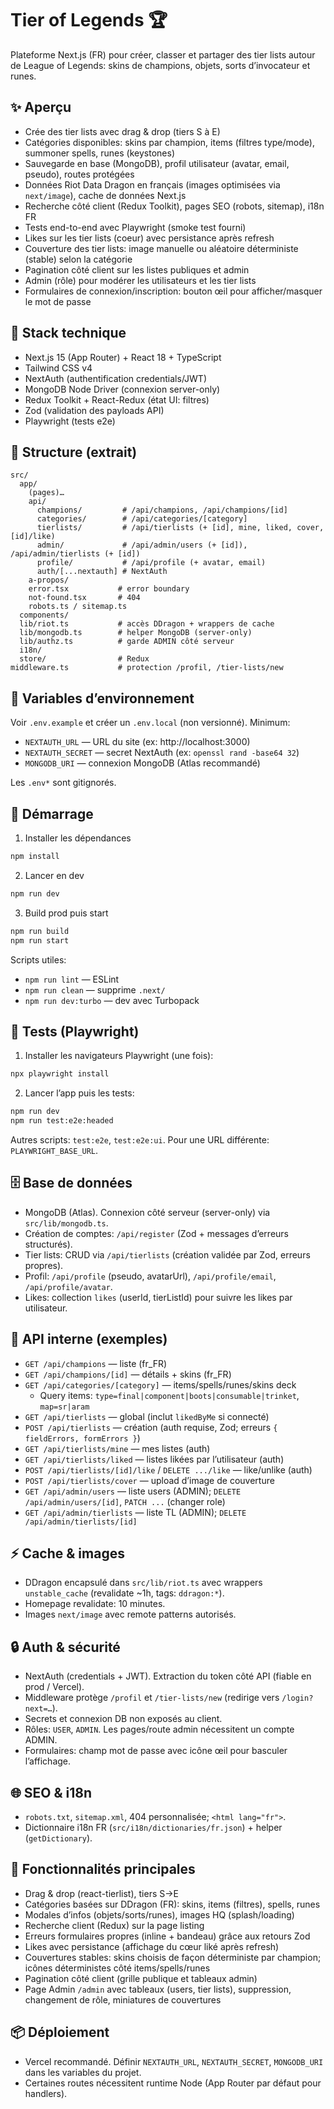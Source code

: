 # Tier of Legends 🏆

Plateforme Next.js (FR) pour créer, classer et partager des tier lists autour de League of Legends: skins de champions, objets, sorts d’invocateur et runes.

## ✨ Aperçu

- Crée des tier lists avec drag & drop (tiers S à E)
- Catégories disponibles: skins par champion, items (filtres type/mode), summoner spells, runes (keystones)
- Sauvegarde en base (MongoDB), profil utilisateur (avatar, email, pseudo), routes protégées
- Données Riot Data Dragon en français (images optimisées via `next/image`), cache de données Next.js
- Recherche côté client (Redux Toolkit), pages SEO (robots, sitemap), i18n FR
- Tests end-to-end avec Playwright (smoke test fourni)
- Likes sur les tier lists (coeur) avec persistance après refresh
- Couverture des tier lists: image manuelle ou aléatoire déterministe (stable) selon la catégorie
- Pagination côté client sur les listes publiques et admin
- Admin (rôle) pour modérer les utilisateurs et les tier lists
- Formulaires de connexion/inscription: bouton œil pour afficher/masquer le mot de passe

## 🧱 Stack technique

- Next.js 15 (App Router) + React 18 + TypeScript
- Tailwind CSS v4
- NextAuth (authentification credentials/JWT)
- MongoDB Node Driver (connexion server-only)
- Redux Toolkit + React-Redux (état UI: filtres)
- Zod (validation des payloads API)
- Playwright (tests e2e)

## 📂 Structure (extrait)

```
src/
  app/
    (pages)…
    api/
      champions/         # /api/champions, /api/champions/[id]
      categories/        # /api/categories/[category]
      tierlists/         # /api/tierlists (+ [id], mine, liked, cover, [id]/like)
      admin/             # /api/admin/users (+ [id]), /api/admin/tierlists (+ [id])
      profile/           # /api/profile (+ avatar, email)
      auth/[...nextauth] # NextAuth
    a-propos/
    error.tsx           # error boundary
    not-found.tsx       # 404
    robots.ts / sitemap.ts
  components/
  lib/riot.ts           # accès DDragon + wrappers de cache
  lib/mongodb.ts        # helper MongoDB (server-only)
  lib/authz.ts          # garde ADMIN côté serveur
  i18n/
  store/                # Redux
middleware.ts           # protection /profil, /tier-lists/new
```

## 🔐 Variables d’environnement

Voir `.env.example` et créer un `.env.local` (non versionné). Minimum:

- `NEXTAUTH_URL` — URL du site (ex: http://localhost:3000)
- `NEXTAUTH_SECRET` — secret NextAuth (ex: `openssl rand -base64 32`)
- `MONGODB_URI` — connexion MongoDB (Atlas recommandé)

Les `.env*` sont gitignorés.

## 🚀 Démarrage

1) Installer les dépendances

```bash
npm install
```

2) Lancer en dev

```bash
npm run dev
```

3) Build prod puis start

```bash
npm run build
npm run start
```

Scripts utiles:

- `npm run lint` — ESLint
- `npm run clean` — supprime `.next/`
- `npm run dev:turbo` — dev avec Turbopack

## 🧪 Tests (Playwright)

1) Installer les navigateurs Playwright (une fois):

```bash
npx playwright install
```

2) Lancer l’app puis les tests:

```bash
npm run dev
npm run test:e2e:headed
```

Autres scripts: `test:e2e`, `test:e2e:ui`. Pour une URL différente: `PLAYWRIGHT_BASE_URL`.

## 🗄️ Base de données

- MongoDB (Atlas). Connexion côté serveur (server-only) via `src/lib/mongodb.ts`.
- Création de comptes: `/api/register` (Zod + messages d’erreurs structurés).
- Tier lists: CRUD via `/api/tierlists` (création validée par Zod, erreurs propres).
- Profil: `/api/profile` (pseudo, avatarUrl), `/api/profile/email`, `/api/profile/avatar`.
 - Likes: collection `likes` (userId, tierListId) pour suivre les likes par utilisateur.

## 🔌 API interne (exemples)

- `GET /api/champions` — liste (fr_FR)
- `GET /api/champions/[id]` — détails + skins (fr_FR)
- `GET /api/categories/[category]` — items/spells/runes/skins deck
  - Query items: `type=final|component|boots|consumable|trinket`, `map=sr|aram`
- `GET /api/tierlists` — global (inclut `likedByMe` si connecté)
- `POST /api/tierlists` — création (auth requise, Zod; erreurs `{ fieldErrors, formErrors }`)
- `GET /api/tierlists/mine` — mes listes (auth)
- `GET /api/tierlists/liked` — listes likées par l’utilisateur (auth)
- `POST /api/tierlists/[id]/like` / `DELETE .../like` — like/unlike (auth)
- `POST /api/tierlists/cover` — upload d’image de couverture
- `GET /api/admin/users` — liste users (ADMIN); `DELETE /api/admin/users/[id]`, `PATCH ...` (changer role)
- `GET /api/admin/tierlists` — liste TL (ADMIN); `DELETE /api/admin/tierlists/[id]`

## ⚡ Cache & images

- DDragon encapsulé dans `src/lib/riot.ts` avec wrappers `unstable_cache` (revalidate ~1h, tags: `ddragon:*`).
- Homepage revalidate: 10 minutes.
- Images `next/image` avec remote patterns autorisés.

## 🔒 Auth & sécurité

- NextAuth (credentials + JWT). Extraction du token côté API (fiable en prod / Vercel).
- Middleware protège `/profil` et `/tier-lists/new` (redirige vers `/login?next=…`).
- Secrets et connexion DB non exposés au client.
 - Rôles: `USER`, `ADMIN`. Les pages/route admin nécessitent un compte ADMIN.
 - Formulaires: champ mot de passe avec icône œil pour basculer l’affichage.

## 🌐 SEO & i18n

- `robots.txt`, `sitemap.xml`, 404 personnalisée; `<html lang="fr">`.
- Dictionnaire i18n FR (`src/i18n/dictionaries/fr.json`) + helper (`getDictionary`).

## 🧭 Fonctionnalités principales

- Drag & drop (react-tierlist), tiers S→E
- Catégories basées sur DDragon (FR): skins, items (filtres), spells, runes
- Modales d’infos (objets/sorts/runes), images HQ (splash/loading)
- Recherche client (Redux) sur la page listing
- Erreurs formulaires propres (inline + bandeau) grâce aux retours Zod
- Likes avec persistance (affichage du cœur liké après refresh)
- Couvertures stables: skins choisis de façon déterministe par champion; icônes déterministes côté items/spells/runes
- Pagination côté client (grille publique et tableaux admin)
- Page Admin `/admin` avec tableaux (users, tier lists), suppression, changement de rôle, miniatures de couvertures

## 📦 Déploiement

- Vercel recommandé. Définir `NEXTAUTH_URL`, `NEXTAUTH_SECRET`, `MONGODB_URI` dans les variables du projet.
- Certaines routes nécessitent runtime Node (App Router par défaut pour handlers).
